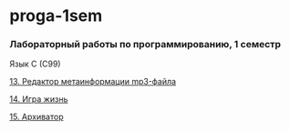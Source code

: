 # proga-1sem

### Лабораторный работы по программированию, 1 семестр 

Язык C (C99)

[13. Редактор метаинформации mp3-файла](https://github.com/maypink/proga-1sem/blob/master/13laba.c)

[14. Игра жизнь](https://github.com/maypink/proga-1sem/blob/master/14laba.c)

[15. Архиватор](https://github.com/maypink/proga-1sem/blob/master/15laba.c)
